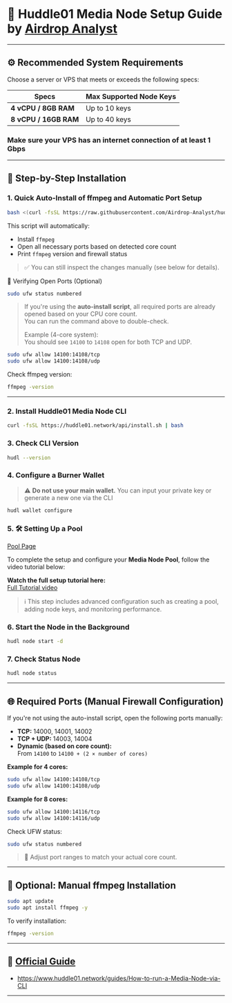 # 🚀 Huddle01 Media Node Setup Guide by [Airdrop Analyst](https://t.me/AirdropAnalyst)

---

## ⚙️ Recommended System Requirements

Choose a server or VPS that meets or exceeds the following specs:

| Specs                  | Max Supported Node Keys |
|------------------------|--------------------------|
| **4 vCPU / 8GB RAM**  | Up to 10 keys            |
| **8 vCPU / 16GB RAM**    | Up to 40 keys            |

### Make sure your VPS has an internet connection of at least 1 Gbps
---

## 🧭 Step-by-Step Installation

### 1. Quick Auto-Install of ffmpeg and Automatic Port Setup

```bash
bash <(curl -fsSL https://raw.githubusercontent.com/Airdrop-Analyst/huddle01-cli/main/setup.sh)
```
This script will automatically:
- Install `ffmpeg`
- Open all necessary ports based on detected core count
- Print `ffmpeg` version and firewall status

> ✅ You can still inspect the changes manually (see below for details).

🔧 Verifying Open Ports (Optional)

```bash
sudo ufw status numbered
```

> If you're using the **auto-install script**, all required ports are already opened based on your CPU core count.  
> You can run the command above to double-check.
> 
> Example (4-core system):  
> You should see `14100` to `14108` open for both TCP and UDP.

```bash
sudo ufw allow 14100:14108/tcp
sudo ufw allow 14100:14108/udp
```


Check ffmpeg version:
```bash
ffmpeg -version
```
---

### 2. Install Huddle01 Media Node CLI

```bash
curl -fsSL https://huddle01.network/api/install.sh | bash
```

### 3. Check CLI Version

```bash
hudl --version
```

### 4. Configure a Burner Wallet

> ⚠️ **Do not use your main wallet.**
You can input your private key or generate a new one via the CLI

```bash
hudl wallet configure
```
### 5. 🛠️ Setting Up a Pool

[Pool Page](https://www.huddle01.network/pools)

To complete the setup and configure your **Media Node Pool**, follow the video tutorial below:

 **Watch the full setup tutorial here:**  
[Full Tutorial video](https://t.me/analsyt-video)

> ℹ️ This step includes advanced configuration such as creating a pool, adding node keys, and monitoring performance.

### 6. Start the Node in the Background

```bash
hudl node start -d
```
### 7. Check Status Node

```bash
hudl node status
```
---

## 🌐 Required Ports (Manual Firewall Configuration)

If you're not using the auto-install script, open the following ports manually:

- **TCP:** 14000, 14001, 14002  
- **TCP + UDP:** 14003, 14004  
- **Dynamic (based on core count):**  
  From `14100` to `14100 + (2 × number of cores)`

**Example for 4 cores:**
```bash
sudo ufw allow 14100:14108/tcp
sudo ufw allow 14100:14108/udp
```

**Example for 8 cores:**
```bash
sudo ufw allow 14100:14116/tcp
sudo ufw allow 14100:14116/udp
```

Check UFW status:
```bash
sudo ufw status numbered
```

> 📌 Adjust port ranges to match your actual core count.

---

## 🧰 Optional: Manual ffmpeg Installation

```bash
sudo apt update
sudo apt install ffmpeg -y
```

To verify installation:
```bash
ffmpeg -version
```

---

## 📎 [Official Guide](https://www.huddle01.network/guides/How-to-run-a-Media-Node-via-CLI)

- https://www.huddle01.network/guides/How-to-run-a-Media-Node-via-CLI

---
